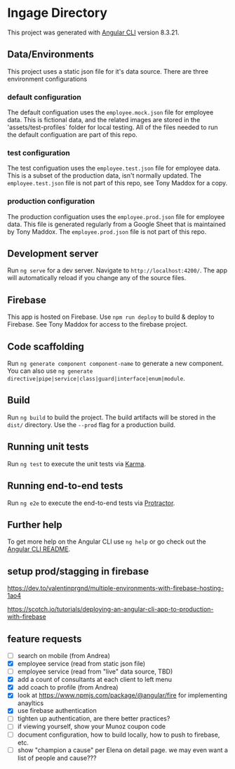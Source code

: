 # Ingage Directory

This project was generated with [Angular CLI](https://github.com/angular/angular-cli) version 8.3.21.

## Data/Environments

This project uses a static json file for it's data source.  There are three environment configurations

### default configuration

The default configuation uses the `employee.mock.json` file for employee data.  This is fictional data, and the related images are stored in the 'assets/test-profiles` folder for local testing.  All of the files needed to run the default configuation are part of this repo.

### test configuration
The test configuation uses the `employee.test.json` file for employee data.  This is a subset of the production data, isn't normally updated.  The `employee.test.json` file is not part of this repo, see Tony Maddox for a copy.

### production configuration
The production configuation uses the `employee.prod.json` file for employee data.  This file is generated regularly from a Google Sheet that is maintained by Tony Maddox.  The `employee.prod.json` file is not part of this repo.

## Development server

Run `ng serve` for a dev server. Navigate to `http://localhost:4200/`. The app will automatically reload if you change any of the source files.

## Firebase

This app is hosted on Firebase.  Use `npm run deploy` to build & deploy to Firebase.  See Tony Maddox for access to the firebase project. 

## Code scaffolding

Run `ng generate component component-name` to generate a new component. You can also use `ng generate directive|pipe|service|class|guard|interface|enum|module`.

## Build

Run `ng build` to build the project. The build artifacts will be stored in the `dist/` directory. Use the `--prod` flag for a production build.

## Running unit tests

Run `ng test` to execute the unit tests via [Karma](https://karma-runner.github.io).

## Running end-to-end tests

Run `ng e2e` to execute the end-to-end tests via [Protractor](http://www.protractortest.org/).

## Further help

To get more help on the Angular CLI use `ng help` or go check out the [Angular CLI README](https://github.com/angular/angular-cli/blob/master/README.md).

## setup prod/stagging in firebase
https://dev.to/valentinprgnd/multiple-environments-with-firebase-hosting-1ao4

https://scotch.io/tutorials/deploying-an-angular-cli-app-to-production-with-firebase


## feature requests
- [ ] search on mobile (from Andrea)
- [x] employee service (read from static json file)
- [ ] employee service (read from "live" data source, TBD)
- [x] add a count of consultants at each client to left menu
- [x] add coach to profile (from Andrea)
- [x] look at https://www.npmjs.com/package/@angular/fire for implementing anayltics
- [x] use firebase authentication
- [ ] tighten up authentication, are there better practices?
- [ ] if viewing yourself, show your Munoz coupon code
- [ ] document configuration, how to build locally, how to push to firebase, etc.
- [ ] show "champion a cause" per Elena on detail page.  we may even want a list of people and cause???
